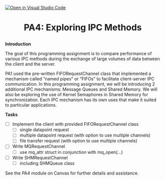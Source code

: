 [![Open in Visual Studio Code](https://classroom.github.com/assets/open-in-vscode-f059dc9a6f8d3a56e377f745f24479a46679e63a5d9fe6f495e02850cd0d8118.svg)](https://classroom.github.com/online_ide?assignment_repo_id=7533688&assignment_repo_type=AssignmentRepo)
# <p align="center">PA4: Exploring IPC Methods<p>

**Introduction**

The goal of this programming assignment is to compare performance of various IPC methods during the exchange of large volumes of data between the client and the server.

PA1 used the pre-written FIFORequestChannel class that implemented a mechanism called “named pipes” or “FIFOs” to facilitate client-server IPC communication. In this programming assignment, we will be introducing 2 additional IPC mechanisms: Message Queues and Shared Memory. We will also be exploring the use of Kernel Semaphores in Shared Memory for synchronization. Each IPC mechanism has its own uses that make it suited to particular applications. 

**Tasks**

- [ ] Implement the client with provided FIFORequestChannel class
  - [ ] single datapoint request
  - [ ] multiple datapoint request (with option to use multiple channels)
  - [ ] file transfer request (with option to use multiple channels)
- [ ] Write MQRequestChannel
  - [ ] use mq_attr struct in conjunction with mq_open(...)
- [ ] Write SHMRequestChannel
  - [ ] including SHMQueue class

See the PA4 module on Canvas for further details and assistance.
